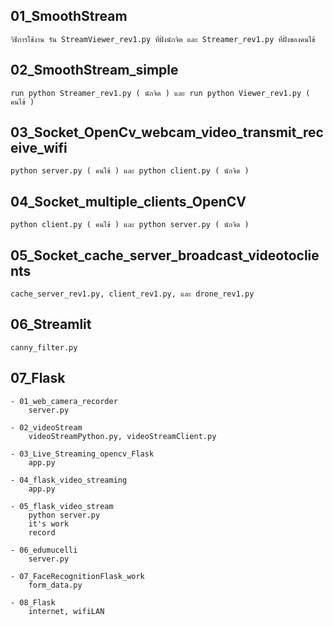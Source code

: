 ##	01_SmoothStream
	วิธีการใช้งาน รัน StreamViewer_rev1.py ที่ฝั่งนักจิต และ Streamer_rev1.py ที่ฝั่งของคนไข้
##	02_SmoothStream_simple
	run python Streamer_rev1.py ( นักจิต ) และ run python Viewer_rev1.py ( คนไข้ )
##	03_Socket_OpenCv_webcam_video_transmit_receive_wifi
	python server.py ( คนไข้ ) และ python client.py ( นักจิต )
##	04_Socket_multiple_clients_OpenCV
	python client.py ( คนไข้ ) และ python server.py ( นักจิต )
##	05_Socket_cache_server_broadcast_videotoclients
	cache_server_rev1.py, client_rev1.py, และ drone_rev1.py
##	06_Streamlit
	canny_filter.py
##	07_Flask
	- 01_web_camera_recorder
		server.py
		
	- 02_videoStream
		videoStreamPython.py, videoStreamClient.py
	
	- 03_Live_Streaming_opencv_Flask
		app.py
	
	- 04_flask_video_streaming
		app.py
	
	- 05_flask_video_stream
		python server.py
		it's work
		record
		
	- 06_edumucelli
		server.py
	
	- 07_FaceRecognitionFlask_work
		form_data.py
	
	- 08_Flask
		internet, wifiLAN